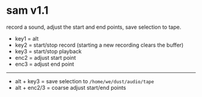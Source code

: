 # sam v1.1

record a sound, adjust the start and end points, save selection to tape.

* key1 = alt
* key2 = start/stop record (starting a new recording clears the buffer)
* key3 = start/stop playback
* enc2 = adjust start point
* enc3 = adjust end point
---
* alt + key3 = save selection to ``/home/we/dust/audio/tape``
* alt + enc2/3 = coarse adjust start/end points
